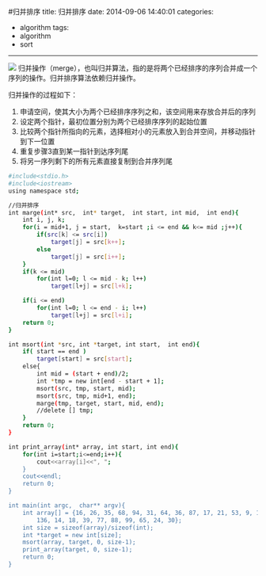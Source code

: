 #归并排序
title: 归并排序
date: 2014-09-06 14:40:01
categories:
- algorithm
tags:
- algorithm
- sort
---

![](http://res.astraylinux.com/algorithm/msort.gif)
归并操作（merge），也叫归并算法，指的是将两个已经排序的序列合并成一个序列的操作。归并排序算法依赖归并操作。

归并操作的过程如下：
1. 申请空间，使其大小为两个已经排序序列之和，该空间用来存放合并后的序列
2. 设定两个指针，最初位置分别为两个已经排序序列的起始位置
3. 比较两个指针所指向的元素，选择相对小的元素放入到合并空间，并移动指针到下一位置
4. 重复步骤3直到某一指针到达序列尾
5. 将另一序列剩下的所有元素直接复制到合并序列尾

<!--more-->

```bash
#include<stdio.h>
#include<iostream>
using namespace std;

//归并排序
int marge(int* src,  int* target,  int start, int mid,  int end){
	int i, j, k;
	for(i = mid+1, j = start,  k=start ;i <= end && k<= mid ;j++){
		if(src[k] <= src[i])
			target[j] = src[k++];
		else
			target[j] = src[i++];
	}
	if(k <= mid)
		for(int l=0; l <= mid - k; l++)
			target[l+j] = src[l+k];

	if(i <= end)
		for(int l=0; l <= end - i; l++)
			target[l+j] = src[l+i];
	return 0;
}

int msort(int *src, int *target, int start,  int end){
	if( start == end )
		target[start] = src[start];
	else{
		int mid = (start + end)/2;
		int *tmp = new int[end - start + 1];
		msort(src, tmp, start, mid);
		msort(src, tmp, mid+1, end);
		marge(tmp, target, start, mid, end);
		//delete [] tmp;
	}
	return 0;
}

int print_array(int* array, int start, int end){
	for(int i=start;i<=end;i++){
		cout<<array[i]<<", ";
	}
	cout<<endl;
	return 0;
}

int main(int argc,  char** argv){
	int array[] = {16, 26, 35, 68, 94, 31, 64, 36, 87, 17, 21, 53, 9, 125, \
		136, 14, 18, 39, 77, 88, 99, 65, 24, 30};
	int size = sizeof(array)/sizeof(int);
	int *target = new int[size];
	msort(array, target, 0, size-1);
	print_array(target, 0, size-1);
	return 0;
}

```
